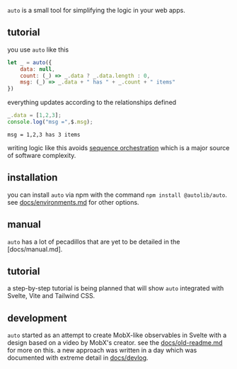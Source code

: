 `auto` is a small tool for simplifying the logic in your web apps.

## tutorial

you use `auto` like this

```js
let _ = auto({
    data: null,
    count: (_) => _.data ? _.data.length : 0,
    msg: (_) => _.data + " has " + _.count + " items"
})
```

everything updates according to the relationships defined

```js
_.data = [1,2,3];
console.log("msg =",$.msg);
```

```
msg = 1,2,3 has 3 items
```

writing logic like this avoids [sequence orchestration](docs/sequences.md)
which is a major source of software complexity.

## installation

you can install `auto` via npm with the command
`npm install @autolib/auto`. see [docs/environments.md](docs/enviroments.md)
for other options.

## manual

`auto` has a lot of pecadillos that are yet to be detailed in the [docs/manual.md].

## tutorial

a step-by-step tutorial is being planned that will show `auto` integrated with
Svelte, Vite and Tailwind CSS.

## development

`auto` started as an attempt to create MobX-like observables
in Svelte with a design based on a video by MobX's creator.
see the [docs/old-readme.md](docs/old-readme.md) for more on this.
a new approach was written in a day which was documented with extreme 
detail in [docs/devlog](docs/devlog).

